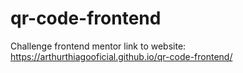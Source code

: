 # qr-code-frontend
Challenge frontend mentor
link to website: https://arthurthiagooficial.github.io/qr-code-frontend/
